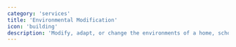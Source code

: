 ```yaml
---
category: 'services'
title: 'Environmental Modification'
icon: 'building'
description: 'Modify, adapt, or change the environments of a home, school, work, or community'
---
```

